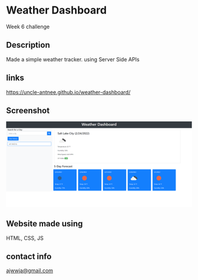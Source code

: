 # Weather Dashboard
Week 6 challenge

## Description
Made a simple weather tracker. using Server Side APIs

## links
https://uncle-antnee.github.io/weather-dashboard/

## Screenshot

<img src=./assets/image/weather.png />

## Website made using
HTML, CSS, JS

## contact info
ajwwja@gmail.com